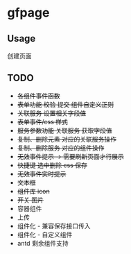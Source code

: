 # gfpage

## Usage

创建页面

## TODO

- <s>各组件事件函数</s>
- <s>表单功能 校验 提交 组件自定义正则</s>
- <s>关联服务 设置相关字段值</s>
- <s>表单事件/css 样式</s>
- <s>服务参数功能 关联服务 获取字段值</s>
- <s>复制、删除元素 对应的关联服务操作</s>
- <s>复制、删除服务 对应的组件操作</s>
- <s>无效事件提示 -> 需要刷新页面才行展示</s>
- <s>快捷键 选中删除 css 保存</s>
- <s>无效事件实时提示</s>
- <s>文本框</s>
- <s>组件库 icon</s>
- <s>开关 图片</s>
- 容器组件
- 上传
- 组件化 - 兼容保存接口传入
- 组件化 - 自定义组件
- antd 剩余组件支持
